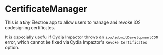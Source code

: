 # CertificateManager
This is a *tiny* Electron app to allow users to manage and revoke iOS codesigning certificates. 

It is especially useful if Cydia Impactor throws an `ios/submitDevelopmentCSR` error, which cannot be fixed via Cydia Impactor's `Revoke Certificates` option.
